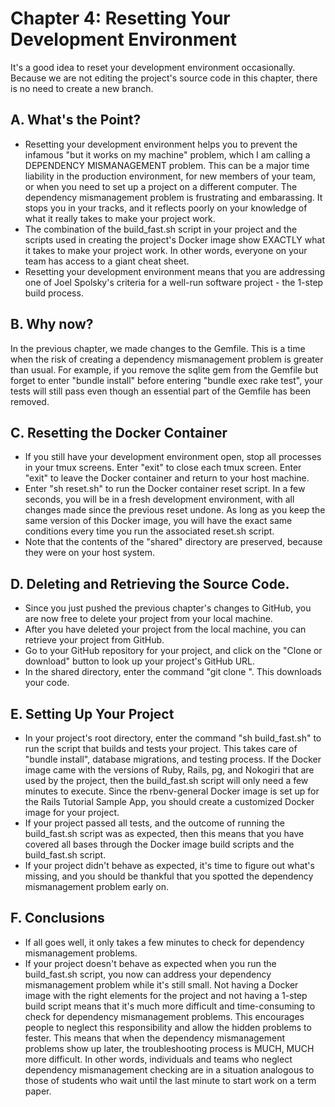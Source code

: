 # Chapter 4: Resetting Your Development Environment

It's a good idea to reset your development environment occasionally.  Because we are not editing the project's source code in this chapter, there is no need to create a new branch.

## A. What's the Point?

*  Resetting your development environment helps you to prevent the infamous "but it works on my machine" problem, which I am calling a DEPENDENCY MISMANAGEMENT problem.  This can be a major time liability in the production environment, for new members of your team, or when you need to set up a project on a different computer.  The dependency mismanagement problem is frustrating and embarassing.  It stops you in your tracks, and it reflects poorly on your knowledge of what it really takes to make your project work.
*  The combination of the build_fast.sh script in your project and the scripts used in creating the project's Docker image show EXACTLY what it takes to make your project work.  In other words, everyone on your team has access to a giant cheat sheet.
*  Resetting your development environment means that you are addressing one of Joel Spolsky's criteria for a well-run software project - the 1-step build process.

## B. Why now?

In the previous chapter, we made changes to the Gemfile.  This is a time when the risk of creating a dependency mismanagement problem is greater than usual.  For example, if you remove the sqlite gem from the Gemfile but forget to enter "bundle install" before entering "bundle exec rake test", your tests will still pass even though an essential part of the Gemfile has been removed.

## C. Resetting the Docker Container

*  If you still have your development environment open, stop all processes in your tmux screens.  Enter "exit" to close each tmux screen.  Enter "exit" to leave the Docker container and return to your host machine.
*  Enter "sh reset.sh" to run the Docker container reset script.  In a few seconds, you will be in a fresh development environment, with all changes made since the previous reset undone.  As long as you keep the same version of this Docker image, you will have the exact same conditions every time you run the associated reset.sh script.
*  Note that the contents of the "shared" directory are preserved, because they were on your host system.

## D. Deleting and Retrieving the Source Code.

*  Since you just pushed the previous chapter's changes to GitHub, you are now free to delete your project from your local machine.
*  After you have deleted your project from the local machine, you can retrieve your project from GitHub.  
*  Go to your GitHub repository for your project, and click on the "Clone or download" button to look up your project's GitHub URL.
*  In the shared directory, enter the command "git clone <GitHub URL>".  This downloads your code.

## E. Setting Up Your Project
*  In your project's root directory, enter the command "sh build_fast.sh" to run the script that builds and tests your project.  This takes care of "bundle install", database migrations, and testing process.  If the Docker image came with the versions of Ruby, Rails, pg, and Nokogiri that are used by the project, then the build_fast.sh script will only need a few minutes to execute.  Since the rbenv-general Docker image is set up for the Rails Tutorial Sample App, you should create a customized Docker image for your project.
*  If your project passed all tests, and the outcome of running the build_fast.sh script was as expected, then this means that you have covered all bases through the Docker image build scripts and the build_fast.sh script.
*  If your project didn't behave as expected, it's time to figure out what's missing, and you should be thankful that you spotted the dependency mismanagement problem early on.

## F.  Conclusions

*  If all goes well, it only takes a few minutes to check for dependency mismanagement problems.
*  If your project doesn't behave as expected when you run the build_fast.sh script, you now can address your dependency mismanagement problem while it's still small.  Not having a Docker image with the right elements for the project and not having a 1-step build script means that it's much more difficult and time-consuming to check for dependency mismanagement problems.  This encourages people to neglect this responsibility and allow the hidden problems to fester.  This means that when the dependency mismanagement problems show up later, the troubleshooting process is MUCH, MUCH more difficult.  In other words, individuals and teams who neglect dependency mismanagement checking are in a situation analogous to those of students who wait until the last minute to start work on a term paper.
